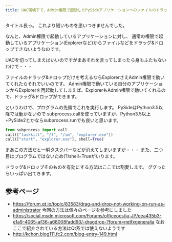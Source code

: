 ```yaml
---
title: UAC環境下で、Admin権限で起動したPySideアプリケーションへのファイルのドラッグ&ドロップを有効にする
---
```

タイトル長っ。 これより短いものを思いつきませんでした。

なんと、Admin権限で起動しているアプリケーションに対し、
通常の権限で起動しているアプリケーション(Explorerなど)からファイルなどをドラッグ&ドロップできないようなのです。

UACを切ってしまえばいいのですがまあそれを言ってしまったら身もふたもないわけで・・・

ファイルのドラッグ&ドロップだけを考えるならExplorerさえAdmin権限で動いてくれたらそれでいいのです。
Admin権限で動いている自分のアプリケーションからExplorerを再起動してしまえば、ExplorerもAdmin権限で動いてくれるので、ドラッグ&ドロップができます。

というわけで、プログラムの先頭でこれを実行します。 PySideはPython3.5以降では動かないので
subprocess.callを使っていますが、Python3.5以上+PySide2とかならsubprocess.runでも良いと思います。

```python
from subprocess import call
call(["taskkill", "/f", "/im", "explorer.exe"])
call(["start", "explorer.exe"], shell=True)
```
まあこの方法だと一瞬タスクバーなどが消えてしまいますが・・・
また、二つ目はプログラムではないため(?)shell=Trueがいります。

ドラッグ&ドロップそのものを有効にする方法はここでは割愛します。 ググったらいっぱい出てきます。

## 参考ページ
* <https://forum.qt.io/topic/83583/drag-and-drop-not-working-on-run-as-administrator> 今回の方法は個々のページを参考にしました
* <https://social.msdn.microsoft.com/Forums/officeocs/ja-JP/eea435b3-e1a9-4065-af36-a68008fadd90/-dragdrop-?forum=netfxgeneralja> なおここで紹介されている方法はQt系では使えないようです
* <http://kchon.blog111.fc2.com/blog-entry-149.html>
